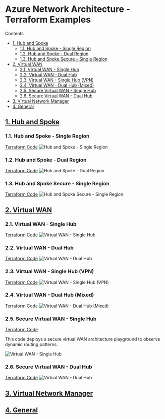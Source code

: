 
# Azure Network Architecture - Terraform Examples <!-- omit from toc -->

Contents
<!-- TOC -->
- [1. Hub and Spoke](#1-hub-and-spoke)
  - [1.1. Hub and Spoke - Single Region](#11-hub-and-spoke---single-region)
  - [1.2. Hub and Spoke - Dual Region](#12-hub-and-spoke---dual-region)
  - [1.3. Hub and Spoke Secure - Single Region](#13-hub-and-spoke-secure---single-region)
- [2. Virtual WAN](#2-virtual-wan)
  - [2.1. Virtual WAN - Single Hub](#21-virtual-wan---single-hub)
  - [2.2. Virtual WAN - Dual Hub](#22-virtual-wan---dual-hub)
  - [2.3. Virtual WAN - Single Hub (VPN)](#23-virtual-wan---single-hub-vpn)
  - [2.4. Virtual WAN - Dual Hub (Mixed)](#24-virtual-wan---dual-hub-mixed)
  - [2.5. Secure Virtual WAN - Single Hub](#25-secure-virtual-wan---single-hub)
  - [2.6. Secure Virtual WAN - Dual Hub](#26-secure-virtual-wan---dual-hub)
- [3. Virtual Network Manager](#3-virtual-network-manager)
- [4. General](#4-general)
<!-- /TOC -->

## [1. Hub and Spoke](./1-hub-and-spoke/)

### 1.1. Hub and Spoke - Single Region
[Terraform Code](./1-hub-and-spoke/1-hub-spoke-single-region)
![Hub and Spoke - Single Region](./images/scenarios//1-1-hub-spoke-single-region.png)

### 1.2. Hub and Spoke - Dual Region
[Terraform Code](./1-hub-and-spoke/2-hub-spoke-dual-region/)
![Hub and Spoke - Dual Region](./images/scenarios//1-2-hub-spoke-dual-region.png)

### 1.3. Hub and Spoke Secure - Single Region
[Terraform Code](./1-hub-and-spoke/3-hub-spoke-sec-single-region)
![Hub and Spoke Secure - Single Region](./images/scenarios//1-3-hub-spoke-sec-single-region.png)

## [2. Virtual WAN](./2-virtual-wan/)

### 2.1. Virtual WAN - Single Hub
[Terraform Code](./2-virtual-wan/1-virtual-wan-single-hub/)
![Virtual WAN - Single Hub](./images/scenarios//2-1-vwan-single-hub.png)


### 2.2. Virtual WAN - Dual Hub
[Terraform Code](./2-virtual-wan/2-virtual-wan-dual-hub/)
![Virtual WAN - Dual Hub](./images/scenarios//2-2-vwan-dual-hub.png)


### 2.3. Virtual WAN - Single Hub (VPN)
[Terraform Code](./2-virtual-wan/3-virtual-wan-single-hub-vpn/)
![Virtual WAN - Single Hub (VPN)](./images/scenarios//2-3-vwan-single-hub-vpn.png)


### 2.4. Virtual WAN - Dual Hub (Mixed)
[Terraform Code](./2-virtual-wan/4-virtual-wan-dual-hub-mixed/)
![Virtual WAN - Dual Hub (Mixed)](./images/scenarios//2-4-vwan-dual-hub-mixed.png)

### 2.5. Secure Virtual WAN - Single Hub
[Terraform Code](./2-virtual-wan/5-secure-virtual-wan-single-hub/)

This code deploys a secure virtual WAN architecture playground to observe dynamic routing patterns.

![Virtual WAN - Single Hub](./images/scenarios//2-5-secure-vwan-single-hub.png)


### 2.6. Secure Virtual WAN - Dual Hub
[Terraform Code](./2-virtual-wan/6-secure-virtual-wan-dual-hub/)
![Virtual WAN - Dual Hub](./images/scenarios//2-6-secure-vwan-dual-hub.png)

## [3. Virtual Network Manager](./3-virtual-network-manager/)

## [4. General](./4-general/)
